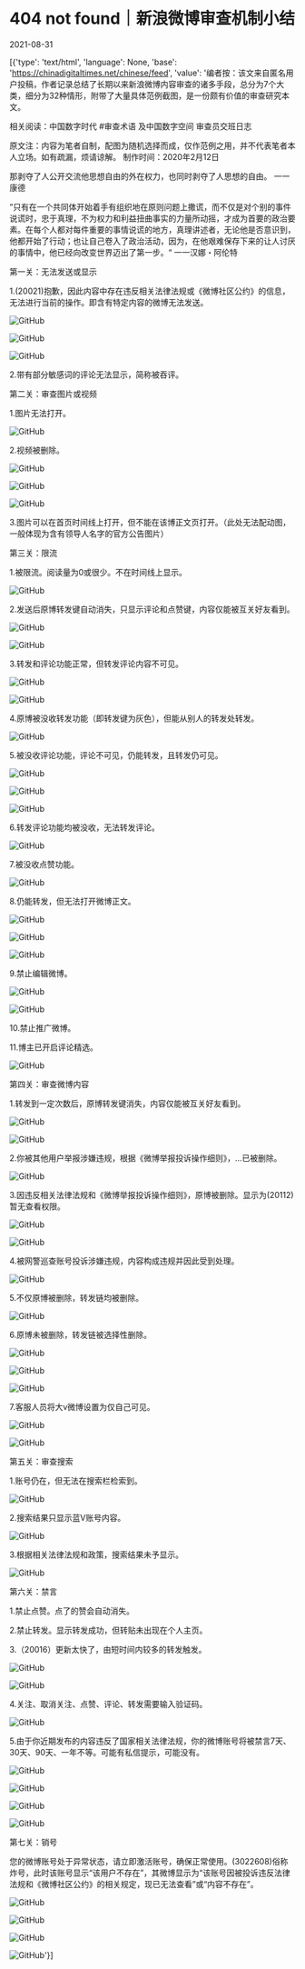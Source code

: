 # 404 not found｜新浪微博审查机制小结

2021-08-31

[{'type': 'text/html', 'language': None, 'base': 'https://chinadigitaltimes.net/chinese/feed', 'value': '编者按：该文来自匿名用户投稿，作者记录总结了长期以来新浪微博内容审查的诸多手段，总分为7个大类，细分为32种情形，附带了大量具体范例截图，是一份颇有价值的审查研究本文。

相关阅读：中国数字时代 #审查术语 及中国数字空间 审查员交班日志



原文注：内容为笔者自制，配图为随机选择而成，仅作范例之用，并不代表笔者本人立场。如有疏漏，烦请谅解。 制作时间：2020年2月12日



那剥夺了人公开交流他思想自由的外在权力，也同时剥夺了人思想的自由。 一一康德

”只有在一个共同体开始着手有组织地在原则问题上撒谎，而不仅是对个别的事件说谎时，忠于真理，不为权力和利益扭曲事实的力量所动摇，才成为首要的政治要素。在每个人都对每件重要的事情说谎的地方，真理讲述者，无论他是否意识到，他都开始了行动；也让自己卷入了政治活动，因为，在他艰难保存下来的让人讨厌的事情中，他已经向改变世界迈出了第一步。“ 一一汉娜・阿伦特



第一关：无法发送或显示



1.(20021)抱歉，因此内容中存在违反相关法律法规或《微博社区公约》的信息，无法进行当前的操作。即含有特定内容的微博无法发送。



![GitHub](https://chinadigitaltimes.net/chinese/files/2021/08/image-1630220672492.png)

![GitHub](https://chinadigitaltimes.net/chinese/files/2021/08/image-1630220793194.png)

![GitHub](https://chinadigitaltimes.net/chinese/files/2021/08/image-1630220842322.png)



2.带有部分敏感词的评论无法显示，简称被吞评。



第二关：审查图片或视频



1.图片无法打开。



![GitHub](https://chinadigitaltimes.net/chinese/files/2021/08/image-1630220995404.png)



2.视频被删除。



![GitHub](https://chinadigitaltimes.net/chinese/files/2021/08/image-1630221053169.png)

![GitHub](https://chinadigitaltimes.net/chinese/files/2021/08/image-1630221079998.png)

![GitHub](https://chinadigitaltimes.net/chinese/files/2021/08/image-1630221116488.png)



3.图片可以在首页时间线上打开，但不能在该博正文页打开。（此处无法配动图，一般体现为含有领导人名字的官方公告图片）



第三关：限流



1.被限流。阅读量为0或很少。不在时间线上显示。



![GitHub](https://chinadigitaltimes.net/chinese/files/2021/08/image-1630221401508.png)



2.发送后原博转发键自动消失，只显示评论和点赞键，内容仅能被互关好友看到。



![GitHub](https://chinadigitaltimes.net/chinese/files/2021/08/image-1630432253423.png)

![GitHub](https://chinadigitaltimes.net/chinese/files/2021/08/image-1630432269401.png)



3.转发和评论功能正常，但转发评论内容不可见。



![GitHub](https://chinadigitaltimes.net/chinese/files/2021/08/image-1630432437500.png)

![GitHub](https://chinadigitaltimes.net/chinese/files/2021/08/image-1630432454595.png)



4.原博被没收转发功能（即转发键为灰色），但能从别人的转发处转发。



![GitHub](https://chinadigitaltimes.net/chinese/files/2021/08/image-1630432507815.png)



5.被没收评论功能，评论不可见，仍能转发，且转发仍可见。



![GitHub](https://chinadigitaltimes.net/chinese/files/2021/08/image-1630432606955.png)

![GitHub](https://chinadigitaltimes.net/chinese/files/2021/08/image-1630432622514.png)

![GitHub](https://chinadigitaltimes.net/chinese/files/2021/08/image-1630432640591.png)



6.转发评论功能均被没收，无法转发评论。



![GitHub](https://chinadigitaltimes.net/chinese/files/2021/08/image-1630432694851.png)



7.被没收点赞功能。



![GitHub](https://chinadigitaltimes.net/chinese/files/2021/08/image-1630432748653.png)



8.仍能转发，但无法打开微博正文。



![GitHub](https://chinadigitaltimes.net/chinese/files/2021/08/image-1630432790390.png)

![GitHub](https://chinadigitaltimes.net/chinese/files/2021/08/image-1630432807190.png)

![GitHub](https://chinadigitaltimes.net/chinese/files/2021/08/image-1630432846274.png)



9.禁止编辑微博。



![GitHub](https://chinadigitaltimes.net/chinese/files/2021/08/image-1630432890098.png)

![GitHub](https://chinadigitaltimes.net/chinese/files/2021/08/image-1630432908163.png)





10.禁止推广微博。





11.博主已开启评论精选。





![GitHub](https://chinadigitaltimes.net/chinese/files/2021/08/image-1630433007344.png)

第四关：审查微博内容



1.转发到一定次数后，原博转发键消失，内容仅能被互关好友看到。



![GitHub](https://chinadigitaltimes.net/chinese/files/2021/08/image-1630433138970.png)

![GitHub](https://chinadigitaltimes.net/chinese/files/2021/08/image-1630433189801.png)



2.你被其他用户举报涉嫌违规，根据《微博举报投诉操作细则》，…已被删除。



![GitHub](https://chinadigitaltimes.net/chinese/files/2021/08/image-1630433281482.png)



3.因违反相关法律法规和《微博举报投诉操作细则》，原博被删除。显示为(20112)暂无查看权限。



![GitHub](https://chinadigitaltimes.net/chinese/files/2021/08/image-1630433333359.png)

![GitHub](https://chinadigitaltimes.net/chinese/files/2021/08/image-1630433349494.png)



4.被网警巡查账号投诉涉嫌违规，内容构成违规并因此受到处理。



![GitHub](https://chinadigitaltimes.net/chinese/files/2021/08/image-1630433403029.png)



5.不仅原博被删除，转发链均被删除。



![GitHub](https://chinadigitaltimes.net/chinese/files/2021/08/image-1630433450118.png)



6.原博未被删除，转发链被选择性删除。



![GitHub](https://chinadigitaltimes.net/chinese/files/2021/08/image-1630433505926.png)

![GitHub](https://chinadigitaltimes.net/chinese/files/2021/08/image-1630433528324.png)

![GitHub](https://chinadigitaltimes.net/chinese/files/2021/08/image-1630433551253.png)



7.客服人员将大v微博设置为仅自己可见。



![GitHub](https://chinadigitaltimes.net/chinese/files/2021/08/image-1630433605377.png)

![GitHub](https://chinadigitaltimes.net/chinese/files/2021/08/image-1630433628393.png)

第五关：审查搜索



1.账号仍在，但无法在搜索栏检索到。



![GitHub](https://chinadigitaltimes.net/chinese/files/2021/08/image-1630433703407.png)



2.搜索结果只显示蓝V账号内容。



![GitHub](https://chinadigitaltimes.net/chinese/files/2021/08/image-1630433739586.png)



3.根据相关法律法规和政策，搜索结果未予显示。



![GitHub](https://chinadigitaltimes.net/chinese/files/2021/08/image-1630433791999.png)

第六关：禁言





1.禁止点赞。点了的赞会自动消失。





2.禁止转发。显示转发成功，但转贴未出现在个人主页。





3.（20016）更新太快了，由短时间内较多的转发触发。





![GitHub](https://chinadigitaltimes.net/chinese/files/2021/08/image-1630433939251.png)

![GitHub](https://chinadigitaltimes.net/chinese/files/2021/08/image-1630433965875.png)



4.关注、取消关注、点赞、评论、转发需要输入验证码。



![GitHub](https://chinadigitaltimes.net/chinese/files/2021/08/image-1630434061188.png)



5.由于你近期发布的内容违反了国家相关法律法规，你的微博账号将被禁言7天、30天、90天、一年不等。可能有私信提示，可能没有。



![GitHub](https://chinadigitaltimes.net/chinese/files/2021/08/image-1630434123954.png)

![GitHub](https://chinadigitaltimes.net/chinese/files/2021/08/image-1630434172496.png)

![GitHub](https://chinadigitaltimes.net/chinese/files/2021/08/image-1630434189168.png)

![GitHub](https://chinadigitaltimes.net/chinese/files/2021/08/image-1630434213695.png)

第七关：销号

您的微博账号处于异常状态，请立即激活账号，确保正常使用。(3022608)俗称炸号，此时该账号显示“该用户不存在”，其微博显示为“该账号因被投诉违反法律法规和《微博社区公约》的相关规定，现已无法查看”或“内容不存在”。

![GitHub](https://chinadigitaltimes.net/chinese/files/2021/08/image-1630434327040.png)

![GitHub](https://chinadigitaltimes.net/chinese/files/2021/08/image-1630434344812.png)

![GitHub](https://chinadigitaltimes.net/chinese/files/2021/08/image-1630434363726.png)

![GitHub](https://chinadigitaltimes.net/chinese/files/2021/08/image-1630434421492.png)'}]